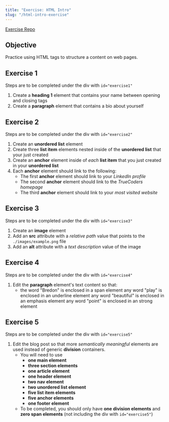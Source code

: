 ```yaml
---
title: "Exercise: HTML Intro"
slug: "/html-intro-exercise"
---
```


[Exercise Repo](https://github.com/Bryantellius/HTML_Exercise)

## Objective

Practice using HTML tags to structure a content on web pages.

## Exercise 1

Steps are to be completed under the div with `id="exercise1"`

1. Create a **heading 1** element that contains your name between opening and closing tags
2. Create a **paragraph** element that contains a bio about yourself

## Exercise 2

Steps are to be completed under the div with `id="exercise2"`

1. Create an **unordered list** element
2. Create three **list item** elements nested inside of the **unordered list** that your just created
3. Create an **anchor** element inside of _each_ **list item** that you just created in your **unordered list**
4. Each **anchor** element should link to the following:
   - The first **anchor** element should link to your _LinkedIn profile_
   - The second **anchor** element should link to the _TrueCoders homepage_
   - The third **anchor** element should link to your _most visited website_

## Exercise 3

Steps are to be completed under the div with `id="exercise3"`

1. Create an **image** element
2. Add an **src** attribute with a _relative path_ value that points to the `./images/example.png` file
3. Add an **alt** attribute with a _text description_ value of the image

## Exercise 4

Steps are to be completed under the div with `id="exercise4"`

1. Edit the **paragraph** element's text content so that:
   - the word "Bredon" is enclosed in a span element
any word "play" is enclosed in an underline element
any word "beautiful" is enclosed in an emphasis element
any word "point" is enclosed in an strong element

## Exercise 5

Steps are to be completed under the div with `id="exercise5"`

1. Edit the blog post so that more _semantically meaningful_ elements are used instead of generic **division** containers.
   - You will need to use
     - **one main element**
     - **three section elements**
     - **one article element**
     - **one header element**
     - **two nav element**
     - **two unordered list element**
     - **five list item elements**
     - **five anchor elements**
     - **one footer element**
   - To be completed, you should only have **one division elements** and **zero span elements** (not including the div with `id="exercise5"`)
